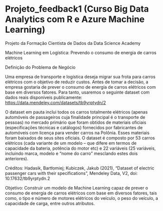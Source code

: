 # Projeto_feedback1 (Curso Big Data Analytics com R e Azure Machine Learning)
Projeto da Formação Cientista de Dados da Data Science Academy 


Machine Learning em Logística: Prevendo o consumo de energia de carros elétricos

Definição do Problema de Negócio

Uma empresa de transporte e logística deseja migrar sua frota para carros elétricos
com o objetivo de reduzir custos.
Antes de tomar a decisão, a empresa gostaria de prever o consumo de energia de carros
elétricos com base em diversos fatores.
Para tanto, usaremos o seguinte dataset com dados reais disponíveis publicamente:
https://data.mendeley.com/datasets/tb9yrptydn/2

O dataset em pauta inclui todos os carros totalmente elétricos (apenas automóveis de 
passageiros cuja finalidade principal é o transporte de pessoas) no mercado primário 
que foram obtidos de materiais oficiais (especificações técnicas e catálogos) fornecidos
por fabricantes de automóveis com licença para vender carros na Polônia. Esses materiais 
foram baixados de seus sites oficiais. 
O dataset é composto por 53 carros elétricos (cada variante de um modelo – que difere em 
termos de capacidade da bateria, potência do motor etc) e 22 variáveis (25 variáveis, 
incluindo marca, modelo e “nome do carro” mesclando estes dois anteriores).

Créditos:
Hadasik, Bartłomiej; Kubiczek, Jakub (2021), “Dataset of electric passenger cars with 
their specifications”, Mendeley Data, V2, doi: 10.17632/tb9yrptydn.2


Objetivo:
Construir um modelo de Machine Learning capaz de prever o consumo de energia de carros 
elétricos com base em diversos fatores, tais como, o tipo e número de motores elétricos 
do veículo, o peso do veículo, a capacidade de carga, entre outros atributos.
